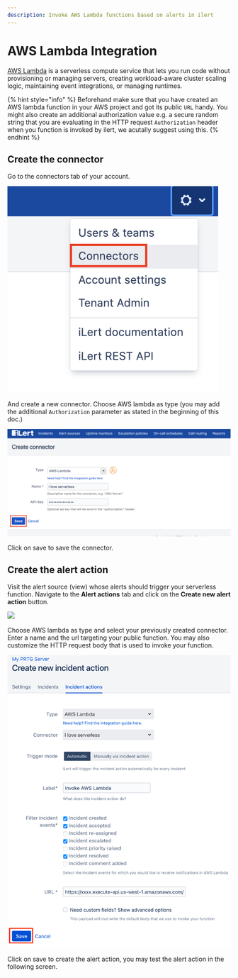 ```yaml
---
description: Invoke AWS Lambda functions based on alerts in ilert
---
```


# AWS Lambda Integration

[AWS Lambda](https://aws.amazon.com/lambda/) is a serverless compute service that lets you run code without provisioning or managing servers, creating workload-aware cluster scaling logic, maintaining event integrations, or managing runtimes.

{% hint style="info" %}
Beforehand make sure that you have created an AWS lambda function in your AWS project and got its public `URL` handy. You might also create an additional authorization value e.g. a secure random string that you are evaluating in the HTTP request `Authorization` header when you function is invoked by ilert, we acutally suggest using this.
{% endhint %}

## Create the connector <a href="#connector" id="connector"></a>

Go to the connectors tab of your account.

![](<../.gitbook/assets/s1 (2) (1).png>)

And create a new connector. Choose AWS lambda as type (you may add the additional `Authorization` parameter as stated in the beginning of this doc.)

![](../.gitbook/assets/s2.png)

Click on save to save the connector.

## Create the alert action <a href="#connection" id="connection"></a>

Visit the alert source (view) whose alerts should trigger your serverless function. Navigate to the **Alert actions** tab and click on the **Create new alert action** button.

![](<../.gitbook/assets/new\_incident\_action (1) (11).png>)

Choose AWS lambda as type and select your previously created connector. Enter a name and the url targeting your public function. You may also customize the HTTP request body that is used to invoke your function.

![](<../.gitbook/assets/iLert (57).png>)

Click on save to create the alert action, you may test the alert action in the following screen.
